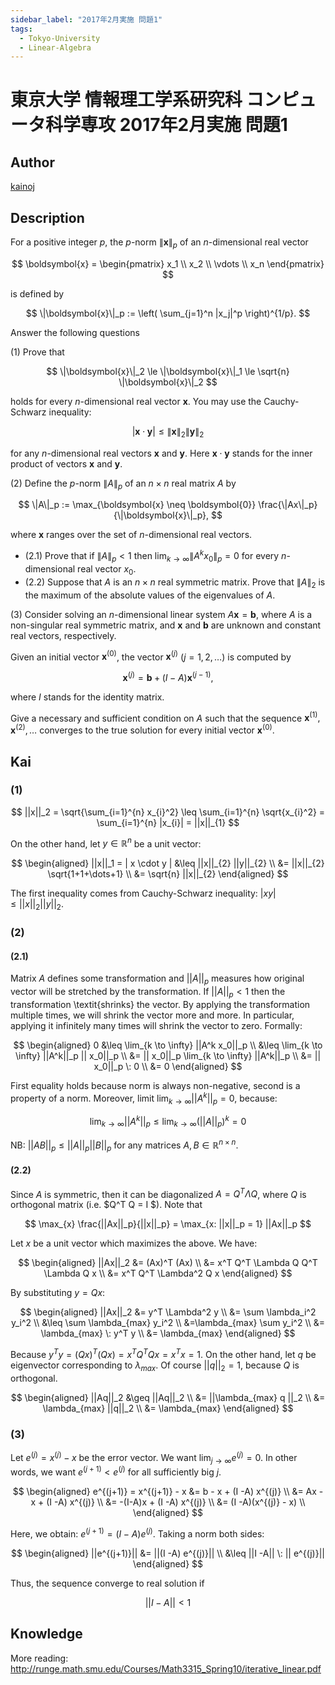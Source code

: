 ```yaml
---
sidebar_label: "2017年2月実施 問題1"
tags:
  - Tokyo-University
  - Linear-Algebra
---
```

# 東京大学 情報理工学系研究科 コンピュータ科学専攻 2017年2月実施 問題1

## **Author**
[kainoj](https://github.com/kainoj/utokyo-cs)

## **Description**
For a positive integer $p$, the $p$-norm $\|\boldsymbol{x}\|_p$ of an $n$-dimensional real vector

$$
\boldsymbol{x} = 
\begin{pmatrix}
x_1 \\
x_2 \\
\vdots \\
x_n
\end{pmatrix}
$$

is defined by

$$
\|\boldsymbol{x}\|_p := \left( \sum_{j=1}^n |x_j|^p \right)^{1/p}.
$$

Answer the following questions

(1) Prove that

$$
\|\boldsymbol{x}\|_2 \le \|\boldsymbol{x}\|_1 \le \sqrt{n} \|\boldsymbol{x}\|_2
$$

holds for every $n$-dimensional real vector $\boldsymbol{x}$. You may use the Cauchy-Schwarz inequality:

$$
|\boldsymbol{x} \cdot \boldsymbol{y}| \le \|\boldsymbol{x}\|_2 \|\boldsymbol{y}\|_2
$$

for any $n$-dimensional real vectors $\boldsymbol{x}$ and $\boldsymbol{y}$. Here $\boldsymbol{x} \cdot \boldsymbol{y}$ stands for the inner product of vectors $\boldsymbol{x}$ and $\boldsymbol{y}$.

(2) Define the $p$-norm $\|A\|_p$ of an $n \times n$ real matrix $A$ by

$$
\|A\|_p := \max_{\boldsymbol{x} \neq \boldsymbol{0}} \frac{\|Ax\|_p}{\|\boldsymbol{x}\|_p},
$$

where $\boldsymbol{x}$ ranges over the set of $n$-dimensional real vectors.

- (2.1) Prove that if $\|A\|_p < 1$ then $\lim_{k \to \infty} \|A^k x_0\|_p = 0$ for every $n$-dimensional real vector $x_0$.
- (2.2) Suppose that $A$ is an $n \times n$ real symmetric matrix. Prove that $\|A\|_2$ is the maximum of the absolute values of the eigenvalues of $A$.

(3) Consider solving an $n$-dimensional linear system $A \boldsymbol{x} = \boldsymbol{b}$, where $A$ is a non-singular real symmetric matrix, and $\boldsymbol{x}$ and $\boldsymbol{b}$ are unknown and constant real vectors, respectively.

Given an initial vector $\boldsymbol{x}^{(0)}$, the vector $\boldsymbol{x}^{(j)}$ $(j = 1, 2, \ldots)$ is computed by

$$
\boldsymbol{x}^{(j)} = \boldsymbol{b} + (I - A)\boldsymbol{x}^{(j-1)},
$$

where $I$ stands for the identity matrix.

Give a necessary and sufficient condition on $A$ such that the sequence $\boldsymbol{x}^{(1)}, \boldsymbol{x}^{(2)}, \ldots$ converges to the true solution for every initial vector $\boldsymbol{x}^{(0)}$.

## **Kai**
### (1)

$$
  ||x||_2 = \sqrt{\sum_{i=1}^{n} x_{i}^2} \leq \sum_{i=1}^{n} \sqrt{x_{i}^2}
 = \sum_{i=1}^{n} |x_{i}| = ||x||_{1}  
$$

On the other hand, let $y\in \mathbb{R}^n$ be a unit vector:

$$
\begin{aligned}
   ||x||_1 = | x \cdot y | &\leq ||x||_{2} ||y||_{2} \\
   &= ||x||_{2} \sqrt{1+1+\dots+1}  \\
   &= \sqrt{n}  ||x||_{2}
\end{aligned}
$$

The first inequality comes from Cauchy-Schwarz inequality: $|xy| \leq ||x||_2 ||y||_2$.

### (2)
#### (2.1)
Matrix $A$ defines some transformation and $||A||_p$ measures how original vector will be stretched by the transformation.
If $||A||_p < 1$ then the transformation \textit{shrinks} the vector.
By applying the transformation multiple times, we will shrink the vector more and more.
In particular, applying it infinitely many times will shrink the vector to zero.
Formally:

$$
\begin{aligned}
0 &\leq \lim_{k \to \infty} ||A^k x_0||_p \\
      &\leq \lim_{k \to \infty} ||A^k||_p || x_0||_p \\
      &=  || x_0||_p \lim_{k \to \infty} ||A^k||_p  \\
      &=  || x_0||_p \: 0 \\
      &= 0
\end{aligned}
$$

First equality holds because norm is always non-negative,
second is a property of a norm. 
Moreover, limit $\lim_{k \to \infty} ||A^k||_p = 0$, because:

$$
\lim_{k \to \infty} ||A^k||_p \leq \lim_{k \to \infty} (||A||_p)^k =0
$$

NB: $||AB||_p \leq ||A||_p ||B||_p$ for any matrices $A,B \in \mathbb{R}^{n\times n}$.

#### (2.2)
Since $A$ is symmetric, then it can be diagonalized $A=Q^T\Lambda Q$, where $Q$ is orthogonal matrix (i.e. $Q^T Q = I $).
Note that 

$$
\max_{x} \frac{||Ax||_p}{||x||_p} = \max_{x: ||x||_p = 1} ||Ax||_p
$$

Let $x$ be a unit vector which maximizes the above.
We have:

$$
\begin{aligned}
    ||Ax||_2 &= (Ax)^T (Ax) \\
            &= x^T Q^T \Lambda Q Q^T \Lambda Q x \\
            &= x^T Q^T \Lambda^2 Q x
\end{aligned}
$$

By substituting $y = Qx$:

$$
\begin{aligned}
    ||Ax||_2 &= y^T \Lambda^2 y \\
            &= \sum \lambda_i^2 y_i^2 \\
            &\leq \sum \lambda_{max} y_i^2  \\
            &=\lambda_{max} \sum  y_i^2  \\
            &= \lambda_{max} \: y^T  y \\
            &= \lambda_{max}
\end{aligned}
$$

Because $y^T y = (Qx)^T(Qx) = x^T Q^T Q x = x^T x = 1$.
On the other hand, let $q$ be eigenvector corresponding to $\lambda_{max}$.
Of course $||q||_2 =1$, because $Q$ is orthogonal.

$$
\begin{aligned}
    ||Aq||_2 &\geq ||Aq||_2 \\
            &= ||\lambda_{max} q ||_2 \\
            &= \lambda_{max} ||q||_2 \\
            &= \lambda_{max}
\end{aligned}
$$

### (3)
Let $e^{(j)} = x^{(j)} - x$ be the error vector. 
We want $\lim_{j\to \infty} e^{(j)} = 0$.
In other words, we want $e^{(j+1)} < e^{(j)}$ for all sufficiently big $j$.

$$
\begin{aligned}
e^{(j+1)} = x^{(j+1)} - x &=  b - x  + (I -A) x^{(j)}  \\
                &= Ax - x  + (I -A) x^{(j)}  \\
                &= -(I-A)x  + (I -A) x^{(j)}  \\
                &= (I -A)(x^{(j)} - x) \\
\end{aligned}
$$

Here, we obtain: $e^{(j+1)} = (I -A) e^{(j)}$. 
Taking a norm both sides:

$$
\begin{aligned}
    ||e^{(j+1)}|| &= ||(I -A) e^{(j)}|| \\
              &\leq ||I -A|| \: || e^{(j)}||
\end{aligned}
$$

Thus, the sequence converge to real solution if

$$
    ||I -A|| < 1
$$

## **Knowledge**
More reading: http://runge.math.smu.edu/Courses/Math3315_Spring10/iterative_linear.pdf
